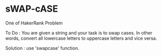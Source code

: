 # sWAP-cASE
One of HakerRank Problem

To Do : You are given a string and your task is to swap cases. In other words, convert all lowercase letters to uppercase letters and vice versa.

Solution : use 'swapcase' function.
